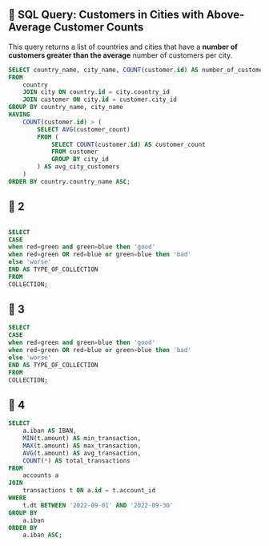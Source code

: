 ## 📌 SQL Query: Customers in Cities with Above-Average Customer Counts

This query returns a list of countries and cities that have a **number of customers greater than the average** number of customers per city.

```sql
SELECT country_name, city_name, COUNT(customer.id) AS number_of_customer
FROM 
    country 
    JOIN city ON country.id = city.country_id
    JOIN customer ON city.id = customer.city_id
GROUP BY country_name, city_name
HAVING 
    COUNT(customer.id) > (
        SELECT AVG(customer_count)
        FROM (
            SELECT COUNT(customer.id) AS customer_count 
            FROM customer  
            GROUP BY city_id
        ) AS avg_city_customers
    )
ORDER BY country.country_name ASC;
```
## 📌 2
```sql

SELECT 
CASE
when red=green and green=blue then 'good'
when red=green OR red=blue or green=blue then 'bad'
else 'worse'
END AS TYPE_OF_COLLECTION
FROM
COLLECTION;

```
## 📌 3
```sql
SELECT 
CASE
when red=green and green=blue then 'good'
when red=green OR red=blue or green=blue then 'bad'
else 'worse'
END AS TYPE_OF_COLLECTION
FROM
COLLECTION;

```
## 📌 4
```sql
SELECT 
    a.iban AS IBAN,
    MIN(t.amount) AS min_transaction,
    MAX(t.amount) AS max_transaction,
    AVG(t.amount) AS avg_transaction,
    COUNT(*) AS total_transactions
FROM 
    accounts a
JOIN 
    transactions t ON a.id = t.account_id
WHERE 
    t.dt BETWEEN '2022-09-01' AND '2022-09-30'
GROUP BY 
    a.iban
ORDER BY 
    a.iban ASC;

```
